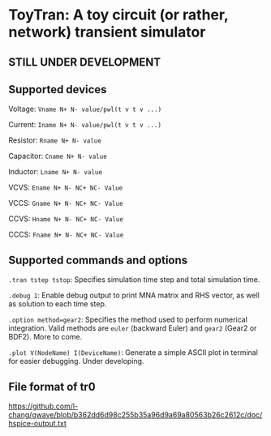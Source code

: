 # ToyTran: A toy circuit (or rather, network) transient simulator

## STILL UNDER DEVELOPMENT

## Supported devices
Voltage: `Vname N+ N- value/pwl(t v t v ...)`

Current: `Iname N+ N- value/pwl(t v t v ...)`

Resistor: `Rname N+ N- value`

Capacitor: `Cname N+ N- value`

Inductor: `Lname N+ N- value`

VCVS: `Ename N+ N- NC+ NC- Value`

VCCS: `Gname N+ N- NC+ NC- Value`

CCVS: `Hname N+ N- NC+ NC- Value`

CCCS: `Fname N+ N- NC+ NC- Value`

## Supported commands and options
`.tran tstep tstop`: Specifies simulation time step and total simulation time.

`.debug 1`: Enable debug output to print MNA matrix and RHS vector, as well as solution to each time step.

`.option method=gear2`: Specifies the method used to perform numerical integration. Valid methods are `euler` (backward Euler) and `gear2` (Gear2 or BDF2). More to come.

`.plot V(NodeName) I(DeviceName)`: Generate a simple ASCII plot in terminal for easier debugging. Under developing.

## File format of tr0
https://github.com/l-chang/gwave/blob/b362dd6d98c255b35a96d9a69a80563b26c2612c/doc/hspice-output.txt

